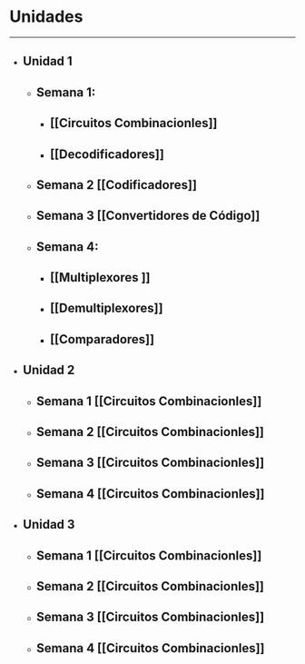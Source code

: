 # Unidades
---
- ## Unidad 1
	- ## Semana 1:
		- ## [[Circuitos Combinacionles]]
		- ## [[Decodificadores]]
	- ## Semana 2 [[Codificadores]]
	- ## Semana 3 [[Convertidores de Código]]
	- ## Semana 4:
		- ## [[Multiplexores ]]
		- ## [[Demultiplexores]]
		- ## [[Comparadores]]
- ## Unidad 2
	- ## Semana 1 [[Circuitos Combinacionles]]
	- ## Semana 2 [[Circuitos Combinacionles]]
	- ## Semana 3 [[Circuitos Combinacionles]]
	- ## Semana 4 [[Circuitos Combinacionles]]
- ## Unidad 3
	- ## Semana 1 [[Circuitos Combinacionles]]
	- ## Semana 2 [[Circuitos Combinacionles]]
	- ## Semana 3 [[Circuitos Combinacionles]]
	- ## Semana 4 [[Circuitos Combinacionles]]
